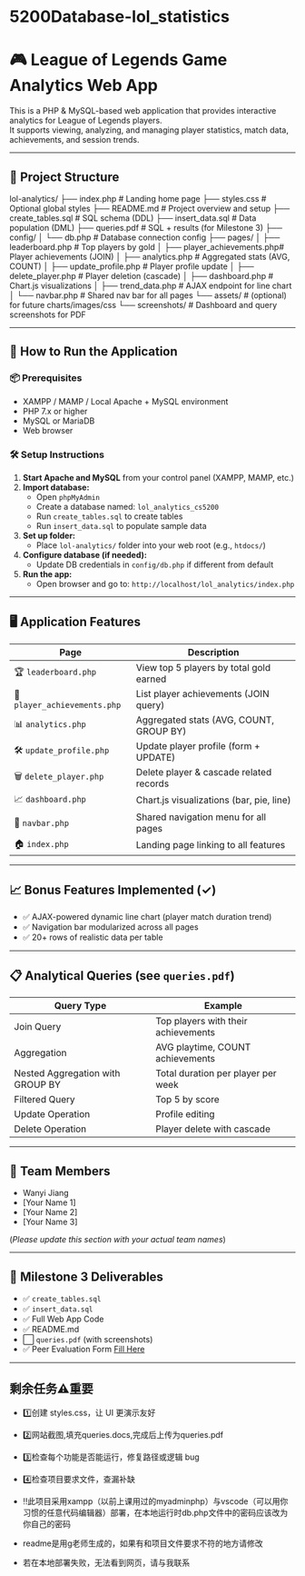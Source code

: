 # 5200Database-lol_statistics
# 🎮 League of Legends Game Analytics Web App

This is a PHP & MySQL-based web application that provides interactive analytics for League of Legends players.  
It supports viewing, analyzing, and managing player statistics, match data, achievements, and session trends.

---

## 📂 Project Structure
lol-analytics/
├── index.php                   # Landing home page
├── styles.css                  # Optional global styles
├── README.md                   # Project overview and setup
├── create_tables.sql           # SQL schema (DDL)
├── insert_data.sql             # Data population (DML)
├── queries.pdf                 # SQL + results (for Milestone 3)
├── config/
│   └── db.php                  # Database connection config
├── pages/
│   ├── leaderboard.php         # Top players by gold
│   ├── player_achievements.php# Player achievements (JOIN)
│   ├── analytics.php           # Aggregated stats (AVG, COUNT)
│   ├── update_profile.php      # Player profile update
│   ├── delete_player.php       # Player deletion (cascade)
│   ├── dashboard.php           # Chart.js visualizations
│   ├── trend_data.php          # AJAX endpoint for line chart
│   └── navbar.php              # Shared nav bar for all pages
└── assets/                     # (optional) for future charts/images/css
    └── screenshots/            # Dashboard and query screenshots for PDF


---

## 🚀 How to Run the Application

### 📦 Prerequisites

- XAMPP / MAMP / Local Apache + MySQL environment
- PHP 7.x or higher
- MySQL or MariaDB
- Web browser

### 🛠 Setup Instructions

1. **Start Apache and MySQL** from your control panel (XAMPP, MAMP, etc.)
2. **Import database:**
   - Open `phpMyAdmin`
   - Create a database named: `lol_analytics_cs5200`
   - Run `create_tables.sql` to create tables
   - Run `insert_data.sql` to populate sample data
3. **Set up folder:**
   - Place `lol-analytics/` folder into your web root (e.g., `htdocs/`)
4. **Configure database (if needed):**
   - Update DB credentials in `config/db.php` if different from default
5. **Run the app:**
   - Open browser and go to: `http://localhost/lol_analytics/index.php`

---

## 🖥️ Application Features

| Page | Description |
|------|-------------|
| 🏆 `leaderboard.php` | View top 5 players by total gold earned |
| 🎯 `player_achievements.php` | List player achievements (JOIN query) |
| 📊 `analytics.php` | Aggregated stats (AVG, COUNT, GROUP BY) |
| 🛠 `update_profile.php` | Update player profile (form + UPDATE) |
| 🗑 `delete_player.php` | Delete player & cascade related records |
| 📈 `dashboard.php` | Chart.js visualizations (bar, pie, line) |
| 🧭 `navbar.php` | Shared navigation menu for all pages |
| 🏠 `index.php` | Landing page linking to all features |

---

## 📈 Bonus Features Implemented (✓)

- ✅ AJAX-powered dynamic line chart (player match duration trend)
- ✅ Navigation bar modularized across all pages
- ✅ 20+ rows of realistic data per table

---

## 📋 Analytical Queries (see `queries.pdf`)

| Query Type | Example |
|------------|---------|
| Join Query | Top players with their achievements |
| Aggregation | AVG playtime, COUNT achievements |
| Nested Aggregation with GROUP BY | Total duration per player per week |
| Filtered Query | Top 5 by score |
| Update Operation | Profile editing |
| Delete Operation | Player delete with cascade |

---

## 👥 Team Members

- Wanyi Jiang
- [Your Name 1] 
- [Your Name 2] 
- [Your Name 3] 

(*Please update this section with your actual team names*)

---

## 📅 Milestone 3 Deliverables

- ✅ `create_tables.sql`
- ✅ `insert_data.sql`
- ✅ Full Web App Code
- ✅ README.md
- ⬜ `queries.pdf` (with screenshots)
- ✅ Peer Evaluation Form [Fill Here](https://forms.office.com/r/vy40EU9SWF)

---
## 剩余任务⚠️重要
- 1️⃣创建 styles.css，让 UI 更演示友好
- 2️⃣网站截图,填充queries.docs,完成后上传为queries.pdf
- 3️⃣检查每个功能是否能运行，修复路径或逻辑 bug
- 4️⃣检查项目要求文件，查漏补缺

- ‼️此项目采用xampp（以前上课用过的myadminphp）与vscode（可以用你习惯的任意代码编辑器）部署，在本地运行时db.php文件中的密码应该改为你自己的密码
- readme是用g老师生成的，如果有和项目文件要求不符的地方请修改
- 若在本地部署失败，无法看到网页，请与我联系


